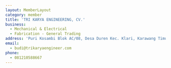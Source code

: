```yaml
---
layout: MemberLayout
category: member
title: 'TRI KARYA ENGINEERING, CV.'
business:
  - Mechanical & Electrical
  - Fabrication - General Trading
address: 'Puri Kosambi Blok AC/08, Desa Duren Kec. Klari, Karawang Timur'
email:
  - budi@trikaryaengineer.com
phone:
  - 081210588667
---
```

